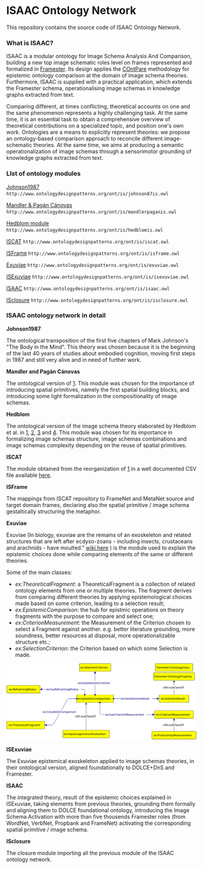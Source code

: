 # ISAAC Ontology Network
This repository contains the source code of ISAAC Ontology Network.


### What is ISAAC?

ISAAC is a modular ontology for Image Schema Analysis And Comparison, building a new top image schematic roles level on frames represented and formalized in [Framester](https://github.com/framester/Framester).
Its design applies the [COntPare]() methodology for epistemic ontology comparison at the domain of image schema theories.
Furthermore, ISAAC is supplied with a practical application, which extends the Framester schema, operationalising image schemas in knowledge graphs extracted from text.




Comparing different, at times conflicting, theoretical accounts on one and the same phenomenon represents a highly challenging task. At the same time, it is an essential task to obtain a comprehensive overview of theoretical contributions on a specialized topic, and position one's own work. Ontologies are a means to explicitly represent theories: we propose an ontology-based comparison  approach to reconcile different image-schematic theories. At the same time, we aims at producing a semantic operationalization of image schemas through a sensorimotor grounding of knowledge graphs extracted from text.


### LIst of ontology modules


[Johnson1987](http://www.ontologydesignpatterns.org/ont/is/johnson87is.owl) ``http://www.ontologydesignpatterns.org/ont/is/johnson87is.owl``

[Mandler & Pagán Cánovas](http://www.ontologydesignpatterns.org/ont/is/mandlerpaganis.owl) ``http://www.ontologydesignpatterns.org/ont/is/mandlerpaganis.owl``

[Hedblom module](http://www.ontologydesignpatterns.org/ont/is/hedblomis.owl) ``http://www.ontologydesignpatterns.org/ont/is/hedblomis.owl``

[ISCAT](http://www.ontologydesignpatterns.org/ont/is/iscat.owl) ``http://www.ontologydesignpatterns.org/ont/is/iscat.owl``

[ISFrame](http://www.ontologydesignpatterns.org/ont/is/isframe.owl) ``http://www.ontologydesignpatterns.org/ont/is/isframe.owl``

[Exuviae](http://www.ontologydesignpatterns.org/ont/is/exuviae.owl) ``http://www.ontologydesignpatterns.org/ont/is/exuviae.owl``

[ISExuviae](http://www.ontologydesignpatterns.org/ont/is/isexuviae.owl) ``http://www.ontologydesignpatterns.org/ont/is/isexuviae.owl``

[ISAAC](http://www.ontologydesignpatterns.org/ont/is/isaac.owl) ``http://www.ontologydesignpatterns.org/ont/is/isaac.owl``

[ISclosure](http://www.ontologydesignpatterns.org/ont/is/isclosure.owl) ``http://www.ontologydesignpatterns.org/ont/is/isclosure.owl``



### ISAAC ontology network in detail


**Johnson1987**

The ontological transposition of the first five chapters of Mark Johnson's "The Body in the Mind".
This theory was chosen because it is the beginning of the last 40 years of studies about embodied cognition, moving first steps in 1987 and still very alive and in need of further work.



**Mandler and Pagán Cánovas**

The ontological version of [1](https://d1wqtxts1xzle7.cloudfront.net/39255761/54d803e90cf2970e4e764653.pdf?1445107592=&response-content-disposition=inline%3B+filename%3DOn_defining_image_schemas.pdf&Expires=1620342019&Signature=LcS38kkqdWTN3F6HumKPZ~xa4rIc8Q5MV2hevqclSLpmWsryhKI3496FcZwYljKbGeSNlvmfv-OBIOzCY37FGH4oedAVdHTNDzvNoVfdIQ7Zzru3daKdTWrypGIsKuGOHgwF46J7-Mr9SDoHtG7H9MeNA1TqHFNwhdt1xVQ62OuAuJk27kXSr1y~RHqVqTC7l~GbFVwQ9us8zzcWfUiLkFTX89rz3b0sGYdVpyze6PVEaYdYFY8DhQUgBFi5ppPbT9VkbwF5Akn7Y7WQ2Y18Vyms6n3LPSqNdnL-mEcOquBDxueaslGOZ~xruftZzTgYYxQPVxFHARRdDPbe7A0NDg__&Key-Pair-Id=APKAJLOHF5GGSLRBV4ZA). This module was chosen for the importance of introducing spatial primitives, namely the first spatial building blocks, and introducing some light formalization in the compositionality of image schemas.



**Hedblom**

The ontological version of the image schema theory elaborated by Hedblom et al. in [1](https://link.springer.com/article/10.1007/s13218-019-00605-1), [2](https://dl.acm.org/doi/abs/10.1145/3167132.3167233?casa_token=jA3_AHLyUroAAAAA:r1dve2UFBe2nfhN0nHn8irpKYRhH-MQdqbCpzvZvAJyNO8UzPJ6K3ZdBwOrN3T7ZTlOX4yPZQxU), [3](https://www.inf.unibz.it/~okutz/resources/Choosing-the-Right-Path_-Image-Schema-Theory-as-a-Foundation-for-Concept-Invention-(JAGI).pdf) and [4](http://aiia2017.di.uniba.it/wp-content/uploads/Hedblom.pdf).
This module was chosen for its importance in formalizing image schemas structure, image schemas combinations and image schemas complexity depending on the reuse of spatial primitives.



**ISCAT**

The module obtained from the reorganization of [1](http://zope.psyergo.uni-wuerzburg.de/iscat) in a well documented CSV file available [here](https://github.com/dgromann/ImageSchemaRepository).


**ISFrame**

The mappings from ISCAT repository to FrameNet and MetaNet source and target domain frames, declaring also the spatial primitive / image schema gestaltically structuring the metaphor.


**Exuviae**

Exuviae (In biology, exuviae are the remains of an exoskeleton and related structures that are left after ecdyso-zoans - including insects, crustaceans and arachnids - have moulted.” [wiki here](https://en.wikipedia.org/wiki/Exuviae) ) is the module used to explain the epistemic choices done while comparing elements of the same or different theories.

Some of the main classes:

- _ex:TheoreticalFragment_: a TheoreticalFragment is a collection of related ontology elements from one or multiple theories. The fragment derives from comparing different theories by applying epistemological choices made based on some criterion, leading to a selection result;
- _ex:EpistemicComparison_: the hub for epistmic operations on theory fragments with the purpose to compare and select one;
- _ex:CriterionMeasurement_: the Measurement of the Criterion chosen to select a Fragment against another. e.g. better literature grounding, more soundness, better resources at disposal, more operationalizable structure etc.;
- _ex:SelectionCriterion_: the Criterion based on which some Selection is made.


![Exuviae graph](exuviae.svg)



**ISExuviae**

The Exuviae epistemical exoskeleton applied to image schemas theories, in their ontological version, aligned foundationally to DOLCE+DnS and Framester.


**ISAAC**

The integrated theory, result of the epistemic choices explained in ISExuviae, taking elements from previous theories, grounding them formally and aligning them to DOLCE foundational ontology, introducing the Image Schema Activation with more than five thousends Framester roles (from WordNet, VerbNet, Propbank and FrameNet) activating the corresponding spatial primitive / image schema.

**ISclosure**

The closure module importing all the previous module of the ISAAC ontology network.

